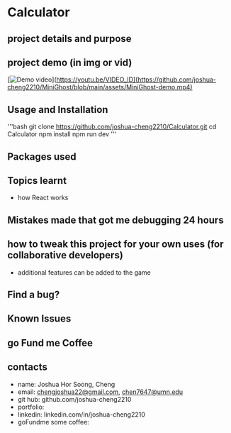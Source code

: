 # Calculator 
## project details and purpose
## project demo (in img or vid)
[![Demo video]([https://img.youtube.com/vi/VIDEO_ID/maxresdefault.jpg)](https://youtu.be/VIDEO_ID](https://github.com/joshua-cheng2210/MiniGhost/blob/main/assets/MiniGhost-demo.mp4)

## Usage and Installation
'''bash
git clone https://github.com/joshua-cheng2210/Calculator.git
cd Calculator
npm install
npm run dev
'''

## Packages used

## Topics learnt
- how React works

## Mistakes made that got me debugging 24 hours
## how to tweak this project for your own uses (for collaborative developers)
- additional features can be added to the game

## Find a bug?

## Known Issues

## go Fund me Coffee

## contacts
- name: Joshua Hor Soong, Cheng
- email: chengjoshua22@gmail.com, chen7647@umn.edu
- git hub: github.com/joshua-cheng2210
- portfolio: 
- linkedin: linkedin.com/in/joshua-cheng2210
- goFundme some coffee: 

